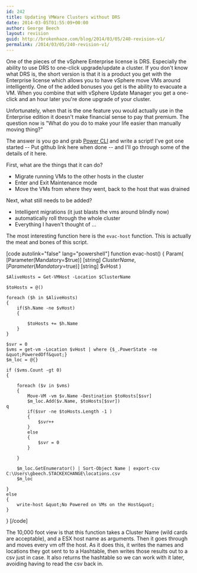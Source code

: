 ```yaml
---
id: 242
title: Updating VMWare Clusters without DRS
date: 2014-03-05T01:55:09+00:00
author: George Beech
layout: revision
guid: http://brokenhaze.com/blog/2014/03/05/240-revision-v1/
permalink: /2014/03/05/240-revision-v1/
---
```

One of the pieces of the vSphere Enterprise license is DRS. Especially the ability to use DRS to one-click upgrade/update a cluster. If you don't know what DRS is, the short version is that it is a product you get with the Enterprise license which allows you to have vSphere move VMs around intelligently. One of the added bonuses you get is the ability to evacuate a VM. When you combine that with vSphere Update Manager you get a one-click and an hour later you're done upgrade of your cluster. 

Unfortunately, when that is the one feature you would actually use in the Enterprise edition it doesn't make financial sense to pay that premium. The question now is "What do you do to make your life easier than manually moving thing?"

The answer is you go and grab <a href="https://www.vmware.com/support/developer/PowerCLI/">Power CLI</a> and write a script! I've got one started -- Put github link here when done -- and I'll go through some of the details of it here.

First, what are the things that it can do?

<ul>
    <li> Migrate running VMs to the other hosts in the cluster</li>
    <li> Enter and Exit Maintenance mode</li>
    <li> Move the VMs from where they went, back to the host that was drained</li>
</ul>

Next, what still needs to be added?

<ul>
    <li> Intelligent migrations (it just blasts the vms around blindly now)</li>
    <li> automatically roll through the whole cluster</li>
    <li> Everything I haven't thought of ...</li>
</ul>

The most interesting function here is the <code>evac-host</code> function. This is actually the meat and bones of this script. 

[code autolink="false" lang="powershell"]
function evac-host()
{
    Param(
        [Parameter(Mandatory=$true)]
        [string] $ClusterName,
        [Parameter(Mandatory=$true)]
        [string] $vHost
    )

    $AliveHosts = Get-VMHost -Location $ClusterName

    $toHosts = @()

    foreach ($h in $AliveHosts)
    {
        if($h.Name -ne $vHost)
        {

            $toHosts += $h.Name
        }
    }

    $svr = 0
    $vms = get-vm -Location $vHost | where {$_.PowerState -ne &quot;PoweredOff&quot;}
    $m_loc = @{}

    if ($vms.Count -gt 0)
    {

        foreach ($v in $vms)
        {
            Move-VM -vm $v.Name -Destination $toHosts[$svr]
            $m_loc.Add($v.Name, $toHosts[$svr])
    q
            if($svr -ne $toHosts.Length -1 )
            {
                $svr++
            }
            else
            {
                $svr = 0
            }

        }

        $m_loc.GetEnumerator() | Sort-Object Name | export-csv C:\Users\gbeech.STACKEXCHANGE\locations.csv
        $m_loc

    }
    else
    {
        write-host &quot;No Powered on VMs on the Host&quot;
    }
}
[/code]

The 10,000 foot view is that this function takes a Cluster Name (wild cards are acceptable), and a ESX host name as arguments. Then it goes through and moves every vm off the host. As it does this, it writes the names and locations they got sent to to a Hashtable, then writes those results out to a csv just in case. It also returns the hashtable so we can work with it later, avoiding having to read the csv back in.